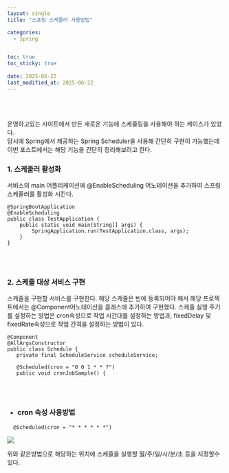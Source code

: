 ```yaml
---
layout: single
title: "스프링 스케줄러 사용방법"

categories:
  - Spring


toc: true
toc_sticky: true
 
date: 2025-06-22
last_modified_at: 2025-06-22
---
```

<br/>
<br/>

운영하고있는 사이트에서 만든 새로운 기능에 스케줄링을 사용해야 하는 케이스가 있었다. <br/>
당시에 Spring에서 제공하는 Spring Scheduler을 사용해 간단히 구현이 가능했는데 <br/>
이번 포스트에서는 해당 기능을 간단히 정리해보려고 한다.


### 1. 스케줄러 활성화
서비스의 main 어플리케이션에 @EnableScheduling 어노테이션을 추가하여 스프링 스케줄러를 활성화 시킨다.
```
@SpringBootApplication
@EnableScheduling 
public class TestApplication {
    public static void main(String[] args) {
        SpringApplication.run(TestApplication.class, args);
    }
}
```
<br/>
<br/>

### 2. 스케줄 대상 서비스 구현
스케줄을 구현할 서비스를 구현한다.
해당 스케줄은 빈에 등록되어야 해서 해당 프로젝트에서는 @Component어노테이션을 클래스에 추가하여 구현했다.
스케줄 실행 주기를 설정하는 방법은 cron속성으로 작업 시간대를 설정하는 방법과, fixedDelay 및 fixedRate속성으로 작업 간격을 설정하는 방법이 있다.
 ```
@Component
@AllArgsConstructor
public class Schedule {
    private final ScheduleService scheduleService;

    @Scheduled(cron = "0 0 1 * * ?")
    public void cronJobSample() {
```

<br/>
<br/>

* ### cron 속성 사용방법
```
  @Scheduled(cron = "* * * * * *")
```

<img src = "https://img1.daumcdn.net/thumb/R1280x0/?scode=mtistory2&fname=https%3A%2F%2Fblog.kakaocdn.net%2Fdn%2FcdKeqm%2FbtsyLM2sdPc%2FrbncndtKe7GqJKHacB6a4k%2Fimg.png">

위와 같은방법으로 해당하는 위치에 스케줄을 실행할 월/주/일/시/분/초 등을 지정할수 있다.
